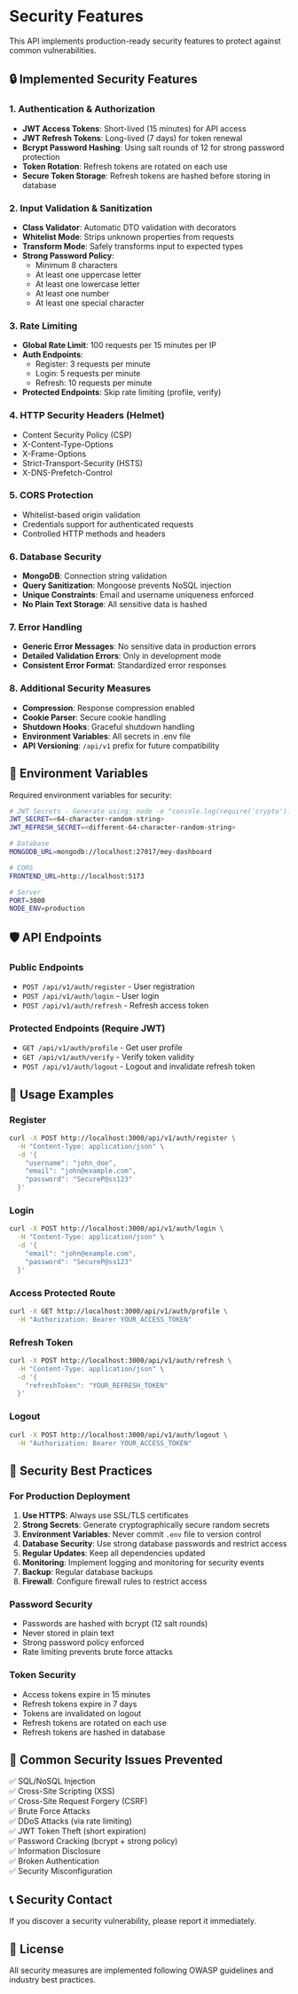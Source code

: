 # Security Features

This API implements production-ready security features to protect against common vulnerabilities.

## 🔒 Implemented Security Features

### 1. Authentication & Authorization
- **JWT Access Tokens**: Short-lived (15 minutes) for API access
- **JWT Refresh Tokens**: Long-lived (7 days) for token renewal
- **Bcrypt Password Hashing**: Using salt rounds of 12 for strong password protection
- **Token Rotation**: Refresh tokens are rotated on each use
- **Secure Token Storage**: Refresh tokens are hashed before storing in database

### 2. Input Validation & Sanitization
- **Class Validator**: Automatic DTO validation with decorators
- **Whitelist Mode**: Strips unknown properties from requests
- **Transform Mode**: Safely transforms input to expected types
- **Strong Password Policy**: 
  - Minimum 8 characters
  - At least one uppercase letter
  - At least one lowercase letter
  - At least one number
  - At least one special character

### 3. Rate Limiting
- **Global Rate Limit**: 100 requests per 15 minutes per IP
- **Auth Endpoints**:
  - Register: 3 requests per minute
  - Login: 5 requests per minute
  - Refresh: 10 requests per minute
- **Protected Endpoints**: Skip rate limiting (profile, verify)

### 4. HTTP Security Headers (Helmet)
- Content Security Policy (CSP)
- X-Content-Type-Options
- X-Frame-Options
- Strict-Transport-Security (HSTS)
- X-DNS-Prefetch-Control

### 5. CORS Protection
- Whitelist-based origin validation
- Credentials support for authenticated requests
- Controlled HTTP methods and headers

### 6. Database Security
- **MongoDB**: Connection string validation
- **Query Sanitization**: Mongoose prevents NoSQL injection
- **Unique Constraints**: Email and username uniqueness enforced
- **No Plain Text Storage**: All sensitive data is hashed

### 7. Error Handling
- **Generic Error Messages**: No sensitive data in production errors
- **Detailed Validation Errors**: Only in development mode
- **Consistent Error Format**: Standardized error responses

### 8. Additional Security Measures
- **Compression**: Response compression enabled
- **Cookie Parser**: Secure cookie handling
- **Shutdown Hooks**: Graceful shutdown handling
- **Environment Variables**: All secrets in .env file
- **API Versioning**: `/api/v1` prefix for future compatibility

## 🚀 Environment Variables

Required environment variables for security:

```bash
# JWT Secrets - Generate using: node -e "console.log(require('crypto').randomBytes(64).toString('hex'))"
JWT_SECRET=<64-character-random-string>
JWT_REFRESH_SECRET=<different-64-character-random-string>

# Database
MONGODB_URL=mongodb://localhost:27017/mey-dashboard

# CORS
FRONTEND_URL=http://localhost:5173

# Server
PORT=3000
NODE_ENV=production
```

## 🛡️ API Endpoints

### Public Endpoints
- `POST /api/v1/auth/register` - User registration
- `POST /api/v1/auth/login` - User login
- `POST /api/v1/auth/refresh` - Refresh access token

### Protected Endpoints (Require JWT)
- `GET /api/v1/auth/profile` - Get user profile
- `GET /api/v1/auth/verify` - Verify token validity
- `POST /api/v1/auth/logout` - Logout and invalidate refresh token

## 📝 Usage Examples

### Register
```bash
curl -X POST http://localhost:3000/api/v1/auth/register \
  -H "Content-Type: application/json" \
  -d '{
    "username": "john_doe",
    "email": "john@example.com",
    "password": "SecureP@ss123"
  }'
```

### Login
```bash
curl -X POST http://localhost:3000/api/v1/auth/login \
  -H "Content-Type: application/json" \
  -d '{
    "email": "john@example.com",
    "password": "SecureP@ss123"
  }'
```

### Access Protected Route
```bash
curl -X GET http://localhost:3000/api/v1/auth/profile \
  -H "Authorization: Bearer YOUR_ACCESS_TOKEN"
```

### Refresh Token
```bash
curl -X POST http://localhost:3000/api/v1/auth/refresh \
  -H "Content-Type: application/json" \
  -d '{
    "refreshToken": "YOUR_REFRESH_TOKEN"
  }'
```

### Logout
```bash
curl -X POST http://localhost:3000/api/v1/auth/logout \
  -H "Authorization: Bearer YOUR_ACCESS_TOKEN"
```

## 🔐 Security Best Practices

### For Production Deployment
1. **Use HTTPS**: Always use SSL/TLS certificates
2. **Strong Secrets**: Generate cryptographically secure random secrets
3. **Environment Variables**: Never commit `.env` file to version control
4. **Database Security**: Use strong database passwords and restrict access
5. **Regular Updates**: Keep all dependencies updated
6. **Monitoring**: Implement logging and monitoring for security events
7. **Backup**: Regular database backups
8. **Firewall**: Configure firewall rules to restrict access

### Password Security
- Passwords are hashed with bcrypt (12 salt rounds)
- Never stored in plain text
- Strong password policy enforced
- Rate limiting prevents brute force attacks

### Token Security
- Access tokens expire in 15 minutes
- Refresh tokens expire in 7 days
- Tokens are invalidated on logout
- Refresh tokens are rotated on each use
- Refresh tokens are hashed in database

## 🚨 Common Security Issues Prevented

✅ SQL/NoSQL Injection  
✅ Cross-Site Scripting (XSS)  
✅ Cross-Site Request Forgery (CSRF)  
✅ Brute Force Attacks  
✅ DDoS Attacks (via rate limiting)  
✅ JWT Token Theft (short expiration)  
✅ Password Cracking (bcrypt + strong policy)  
✅ Information Disclosure  
✅ Broken Authentication  
✅ Security Misconfiguration  

## 📞 Security Contact

If you discover a security vulnerability, please report it immediately.

## 📜 License

All security measures are implemented following OWASP guidelines and industry best practices.

